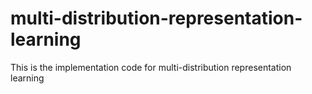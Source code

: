 # multi-distribution-representation-learning
This is the implementation code for multi-distribution representation learning
